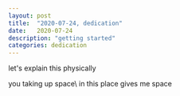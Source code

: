 ```yaml
---
layout: post
title:  "2020-07-24, dedication"
date:   2020-07-24
description: "getting started"
categories: dedication
---
```

let's explain this physically






you taking up space\\
in this place gives me space
